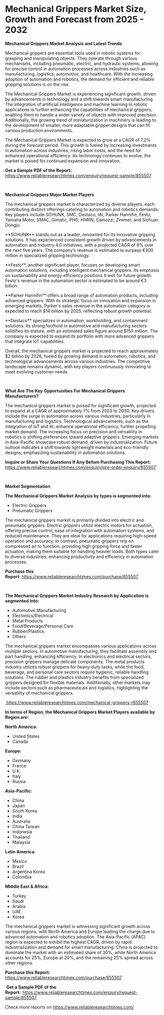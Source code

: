 <p><h1>Mechanical Grippers Market Size, Growth and Forecast from 2025 - 2032</h1></p><p><strong>Mechanical Grippers Market Analysis and Latest Trends</strong></p>
<p><p>Mechanical grippers are essential tools used in robotic systems for grasping and manipulating objects. They operate through various mechanisms, including pneumatic, electric, and hydraulic systems, allowing for precise control in automation processes across industries such as manufacturing, logistics, automotive, and healthcare. With the increasing adoption of automation and robotics, the demand for efficient and reliable gripping solutions is on the rise.</p><p>The Mechanical Grippers Market is experiencing significant growth, driven by advancements in technology and a shift towards smart manufacturing. The integration of artificial intelligence and machine learning in robotic applications is further enhancing the capabilities of mechanical grippers, enabling them to handle a wider variety of objects with improved precision. Additionally, the growing trend of miniaturization in machinery is leading to the development of smaller, more adaptable gripper designs that can fit various production environments.</p><p>The Mechanical Grippers Market is expected to grow at a CAGR of 7.2% during the forecast period. This growth is fueled by increasing investments in automation across industries, rising labor costs, and the need for enhanced operational efficiency. As technology continues to evolve, the market is poised for continued expansion and innovation.</p></p>
<p><strong>Get a Sample PDF of the Report:&nbsp;</strong> <a href="https://www.reliableresearchtimes.com/enquiry/request-sample/855507?utm_campaign=2393&utm_medium=2&utm_source=Github&utm_content=ia&utm_term=20022025&utm_id=mechanical-grippers">https://www.reliableresearchtimes.com/enquiry/request-sample/855507</a></p>
<p>&nbsp;</p>
<p><strong>Mechanical Grippers Major Market Players</strong></p>
<p><p>The mechanical grippers market is characterized by diverse players, each contributing distinct offerings catering to automation and robotics demands. Key players include SCHUNK, SMC, Destaco, IAI, Parker Hannifin, Festo, Yamaha Motor, SMAC, Gimatic, PHD, HIWIN, Camozzi, Zimmer, and Sichuan Dongju.</p><p>**SCHUNK** stands out as a leader, renowned for its innovative gripping solutions. It has experienced consistent growth driven by advancements in automation and Industry 4.0 initiatives, with a projected CAGR of 8% over the next five years. The company’s revenue is estimated to surpass €300 million in specialized gripping technology.</p><p>**Festo**, another significant player, focuses on developing smart automation solutions, including intelligent mechanical grippers. Its emphasis on sustainability and energy efficiency positions it well for future growth. Festo's revenue in the automation sector is estimated to be around €3 billion.</p><p>**Parker Hannifin** offers a broad range of automation products, including advanced grippers. With its strategic focus on innovation and expansion in emerging markets, Parker's sales revenue in the automation category is expected to reach $14 billion by 2025, reflecting robust growth potential.</p><p>**Destaco** specializes in automation, workholding, and containment solutions. Its strong foothold in automotive and manufacturing sectors solidifies its stature, with an estimated sales figure around $150 million. The company is expected to expand its portfolio with more advanced grippers that integrate IoT capabilities.</p><p>Overall, the mechanical grippers market is projected to reach approximately $2 billion by 2028, fueled by growing demand in automation, robotics, and technological advancements across various industries. The competitive landscape remains dynamic, with key players continuously innovating to meet evolving customer needs.</p></p>
<p>&nbsp;</p>
<p><strong>What Are The Key Opportunities For Mechanical Grippers Manufacturers?</strong></p>
<p><p>The mechanical grippers market is poised for significant growth, projected to expand at a CAGR of approximately 7% from 2023 to 2030. Key drivers include the surge in automation across various industries, particularly in manufacturing and logistics. Technological advancements, such as the integration of IoT and AI, enhance operational efficiency, further propelling market demand. The increasing focus on precision and versatility in robotics is shifting preferences toward adaptive grippers. Emerging markets in Asia-Pacific showcase robust demand, driven by industrialization. Future outlook indicates a shift towards lightweight materials and eco-friendly designs, emphasizing sustainability in automation solutions.</p></p>
<p><strong>Inquire or Share Your Questions If Any Before Purchasing This Report:</strong> <a href="https://www.reliableresearchtimes.com/enquiry/pre-order-enquiry/855507?utm_campaign=2393&utm_medium=2&utm_source=Github&utm_content=ia&utm_term=20022025&utm_id=mechanical-grippers">https://www.reliableresearchtimes.com/enquiry/pre-order-enquiry/855507</a></p>
<p>&nbsp;</p>
<p><strong>Market Segmentation</strong></p>
<p><strong>The Mechanical Grippers Market Analysis by types is segmented into:</strong></p>
<p><ul><li>Electric Grippers</li><li>Pneumatic Grippers</li></ul></p>
<p><p>The mechanical grippers market is primarily divided into electric and pneumatic grippers. Electric grippers utilize electric motors for actuation, offering precise control, ease of integration with automation systems, and reduced maintenance. They are ideal for applications requiring high-speed operation and accuracy. In contrast, pneumatic grippers rely on compressed air to function, providing high gripping force and faster actuation, making them suitable for handling heavier loads. Both types cater to diverse industries, enhancing productivity and efficiency in automation processes.</p></p>
<p><strong>Purchase this Report:&nbsp;</strong><a href="https://www.reliableresearchtimes.com/purchase/855507?utm_campaign=2393&utm_medium=2&utm_source=Github&utm_content=ia&utm_term=20022025&utm_id=mechanical-grippers">https://www.reliableresearchtimes.com/purchase/855507</a></p>
<p>&nbsp;</p>
<p><strong>The Mechanical Grippers Market Industry Research by Application is segmented into:</strong></p>
<p><ul><li>Automotive Manufacturing</li><li>Electonics/Electrical</li><li>Metal Products</li><li>Food/Beverage/Personal Care</li><li>Rubber/Plastics</li><li>Others</li></ul></p>
<p><p>The mechanical grippers market encompasses various applications across multiple sectors. In automotive manufacturing, they facilitate assembly and part handling, enhancing efficiency. In electronics and electrical sectors, precision grippers manage delicate components. The metal products industry utilizes robust grippers for heavy-duty tasks, while the food, beverage, and personal care sectors require hygienic, reliable handling solutions. The rubber and plastics industry benefits from specialized grippers designed for flexible materials. Additionally, other markets may include sectors such as pharmaceuticals and logistics, highlighting the versatility of mechanical grippers.</p></p>
<p><a href="https://www.reliableresearchtimes.com/mechanical-grippers-r855507?utm_campaign=2393&utm_medium=2&utm_source=Github&utm_content=ia&utm_term=20022025&utm_id=mechanical-grippers">&nbsp;https://www.reliableresearchtimes.com/mechanical-grippers-r855507</a></p>
<p><strong>In terms of Region, the Mechanical Grippers Market Players available by Region are:</strong></p>
<p>
    <p> <strong> North America: </strong>
        <ul>
            <li>United States</li>
            <li>Canada</li>
        </ul>
        </p> 
    <p> <strong> Europe: </strong>
        <ul>
            <li>Germany</li>
            <li>France</li>
            <li>U.K.</li>
            <li>Italy</li>
            <li>Russia</li>
        </ul>
        </p> 
    <p> <strong> Asia-Pacific: </strong>
        <ul>
            <li>China</li>
            <li>Japan</li>
            <li>South Korea</li>
            <li>India</li>
            <li>Australia</li>
            <li>China Taiwan</li>
            <li>Indonesia</li>
            <li>Thailand</li>
            <li>Malaysia</li>
        </ul>
        </p> 
    <p> <strong> Latin America: </strong>
        <ul>
            <li>Mexico</li>
            <li>Brazil</li>
            <li>Argentina Korea</li>
            <li>Colombia</li>
        </ul>
        </p> 
    <p> <strong> Middle East & Africa: </strong>
        <ul>
            <li>Turkey</li>
            <li>Saudi</li>
            <li>Arabia</li>
            <li>UAE</li>
            <li>Korea</li>
        </ul>
    </p>
    </p>
<p><p>The mechanical grippers market is witnessing significant growth across various regions, with North America and Europe leading the charge due to advanced automation and robotics adoption. The Asia-Pacific (APAC) region is expected to exhibit the highest CAGR, driven by rapid industrialization and demand for smart manufacturing. China is projected to dominate the market with an estimated share of 30%, while North America accounts for 25%, Europe at 20%, and the remaining 25% spread across other regions.</p></p>
<p><strong>Purchase this Report: </strong><a href="https://www.reliableresearchtimes.com/purchase/855507?utm_campaign=2393&utm_medium=2&utm_source=Github&utm_content=ia&utm_term=20022025&utm_id=mechanical-grippers">https://www.reliableresearchtimes.com/purchase/855507</a></p>
<p>&nbsp;<strong>Get a Sample PDF of the Report:&nbsp;&nbsp;</strong><a href="https://www.reliableresearchtimes.com/enquiry/request-sample/855507?utm_campaign=2393&utm_medium=2&utm_source=Github&utm_content=ia&utm_term=20022025&utm_id=mechanical-grippers">https://www.reliableresearchtimes.com/enquiry/request-sample/855507</a></p>
<p><strong></strong></p>
<p>Check more reports on <a href="https://www.reliableresearchtimes.com/?utm_campaign=2393&utm_medium=2&utm_source=Github&utm_content=ia&utm_term=20022025&utm_id=mechanical-grippers">https://www.reliableresearchtimes.com/</a></p>